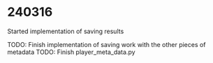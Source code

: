 # 240316
Started implementation of saving results

TODO: Finish implementation of saving work with the other pieces of metadata
TODO: Finish player_meta_data.py
